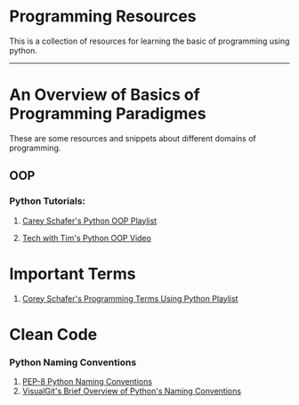 # Programming Resources

This is a collection of resources for learning the basic of programming using python.

-----------------------------------------------------------

# An Overview of Basics of Programming Paradigmes

These are some resources and snippets about different domains of programming.

## OOP

### Python Tutorials:

1. [Carey Schafer's Python OOP Playlist](https://www.youtube.com/watch?v=ZDa-Z5JzLYM&list=PL-osiE80TeTsqhIuOqKhwlXsIBIdSeYtc)

2. [Tech with Tim's Python OOP Video](https://www.youtube.com/watch?v=JeznW_7DlB0)



# Important Terms

1. [Corey Schafer's Programming Terms Using Python Playlist](https://www.youtube.com/watch?v=swU3c34d2NQ&list=PL-osiE80TeTsnP0Nl1UDY8VZAlHu1m_MQ)

# Clean Code

### Python Naming Conventions

1. [PEP-8 Python Naming Conventions](https://www.python.org/dev/peps/pep-0008/)
2. [VisualGit's Brief Overview of Python's Naming Conventions](https://visualgit.readthedocs.io/en/latest/pages/naming_convention.html)
